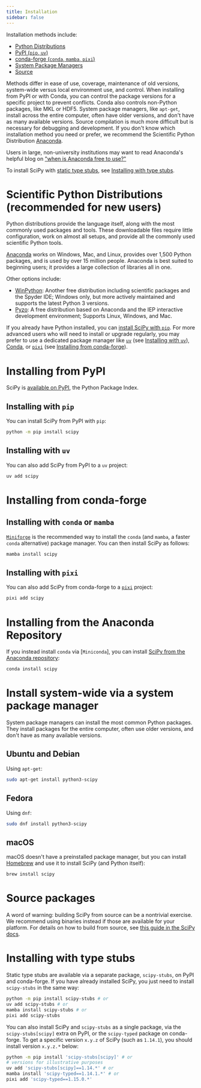 ```yaml
---
title: Installation
sidebar: false
---
```


Installation methods include:

- [Python Distributions](#distributions)
- [PyPI (`pip`, `uv`)](#pypi-install)
- [conda-forge (`conda`, `mamba`, `pixi`)](#conda-forge-install)
- [System Package Managers](#system-package-manager)
- [Source](#source)

Methods differ in ease of use, coverage, maintenance of old versions,
system-wide versus local environment use, and control. When installing
from PyPI or with Conda, you can control the package versions for a specific
project to prevent conflicts. Conda also controls non-Python packages,
like MKL or HDF5. System package managers, like `apt-get`, install
across the entire computer, often have older versions, and don't have
as many available versions. Source compilation is much more difficult
but is necessary for debugging and development. If you don't know which
installation method you need or prefer, we recommend the Scientific
Python Distribution [Anaconda](https://www.anaconda.com/download/).

Users in large, non-university institutions may want to read Anaconda's
helpful blog on ["when is Anaconda free to use?"][anaconda-blog]

[anaconda-blog]: https://www.anaconda.com/blog/update-on-anacondas-terms-of-service-for-academia-and-research

To install SciPy with [static type stubs],
see [Installing with type stubs](#type-stubs).

[static type stubs]: https://typing.readthedocs.io/en/latest/guides/libraries.html

<a name="distributions"></a>

# Scientific Python Distributions (recommended for new users)

Python distributions provide the language itself, along with the most
commonly used packages and tools. These downloadable files require
little configuration, work on almost all setups, and provide all the
commonly used scientific Python tools.

[Anaconda](https://www.anaconda.com/download/) works on Windows, Mac,
and Linux, provides over 1,500 Python packages, and is used by over 15
million people. Anaconda is best suited to beginning users; it provides
a large collection of libraries all in one.

Other options include:

- [WinPython](https://winpython.github.io): Another free distribution
  including scientific packages and the Spyder IDE; Windows only, but
  more actively maintained and supports the latest Python 3 versions.
- [Pyzo](https://pyzo.org): A free distribution based on Anaconda
  and the IEP interactive development environment; Supports Linux,
  Windows, and Mac.

If you already have Python installed, you can
[install SciPy with `pip`](#pip-install).
For more advanced users who will need to install or upgrade regularly,
you may prefer to use a dedicated package manager like [`uv`]
(see [Installing with `uv`](#uv-install])),
[Conda], or [`pixi`] (see [Installing from conda-forge](#conda-forge-install)).

[`uv`]: https://docs.astral.sh/uv/
[Conda]: https://docs.conda.io/projects/conda/en/latest/index.html
[`pixi`]: https://pixi.sh/latest/

<a name="pypi-install"></a>

# Installing from PyPI

SciPy is [available on PyPI](PyPI-scipy), the Python Package Index.

[PyPI-scipy]: https://pypi.org/project/scipy/

<a name="pip-install"></a>

## Installing with `pip`

You can install SciPy from PyPI with `pip`:

```bash
python -m pip install scipy
```

<a name="uv-install"></a>

## Installing with `uv`

You can also add SciPy from PyPI to a `uv` project:

```bash
uv add scipy
```

<a name="conda-forge-install"></a>

# Installing from conda-forge

## Installing with `conda` or `mamba`

[`Miniforge`] is the recommended way to install the `conda`
(and `mamba`, a faster `conda` alternative) package manager.
You can then install SciPy as follows:

```bash
mamba install scipy
```

[`Miniforge`]: https://conda-forge.org/download/

## Installing with `pixi`

You can also add SciPy from conda-forge to a [`pixi`] project:

```bash
pixi add scipy
```

# Installing from the Anaconda Repository

If you instead install `conda` via [`Miniconda`], you can install
[SciPy from the Anaconda repository](https://anaconda.org/anaconda/scipy):

```bash
conda install scipy
```

<a name="system-package-manager"></a>

# Install system-wide via a system package manager

System package managers can install the most common Python packages.
They install packages for the entire computer, often use older versions,
and don't have as many available versions.

## Ubuntu and Debian

Using `apt-get`:

```bash
sudo apt-get install python3-scipy
```

## Fedora

Using `dnf`:

```bash
sudo dnf install python3-scipy
```

## macOS

macOS doesn't have a preinstalled package manager, but you can install
[Homebrew](https://brew.sh/) and use it to install SciPy (and Python itself):

```bash
brew install scipy
```

<a name="source"></a>

# Source packages

A word of warning: building SciPy from source can be a nontrivial exercise. We
recommend using binaries instead if those are available for your platform.
For details on how to build from source, see
[this guide in the SciPy docs](https://scipy.github.io/devdocs/building/index.html).

<a name="type-stubs"></a>

# Installing with type stubs

Static type stubs are available via a separate package, `scipy-stubs`, on
PyPI and conda-forge. If you have already installed SciPy, you just need to
install `scipy-stubs` in the same way:

```bash
python -m pip install scipy-stubs # or
uv add scipy-stubs # or
mamba install scipy-stubs # or
pixi add scipy-stubs
```

<!---
XXX: https://github.com/conda-forge/scipy-stubs-feedstock/pull/5
-->

You can also install SciPy and `scipy-stubs` as a single package,
via the `scipy-stubs[scipy]` extra on PyPI, or the `scipy-typed`
package on conda-forge.
To get a specific version `x.y.z` of SciPy (such as `1.14.1`),
you should install version `x.y.z.*` below:

```bash
python -m pip install 'scipy-stubs[scipy]' # or
# versions for illustrative purposes
uv add 'scipy-stubs[scipy]==1.14.*' # or
mamba install 'scipy-typed==1.14.1.*' # or
pixi add 'scipy-typed==1.15.0.*'
```
